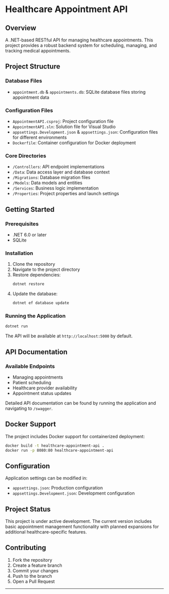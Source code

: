 # Healthcare Appointment API

## Overview

A .NET-based RESTful API for managing healthcare appointments. This project provides a robust backend system for scheduling, managing, and tracking medical appointments.

## Project Structure

### Database Files
* `appointment.db` & `appointments.db`: SQLite database files storing appointment data

### Configuration Files
* `AppointmentAPI.csproj`: Project configuration file
* `AppointmentAPI.sln`: Solution file for Visual Studio
* `appsettings.Development.json` & `appsettings.json`: Configuration files for different environments
* `Dockerfile`: Container configuration for Docker deployment

### Core Directories
* `/Controllers`: API endpoint implementations
* `/Data`: Data access layer and database context
* `/Migrations`: Database migration files
* `/Models`: Data models and entities
* `/Services`: Business logic implementation
* `/Properties`: Project properties and launch settings

## Getting Started

### Prerequisites
* .NET 6.0 or later
* SQLite

### Installation

1. Clone the repository
2. Navigate to the project directory
3. Restore dependencies:
   ```bash
   dotnet restore
   ```
4. Update the database:
   ```bash
   dotnet ef database update
   ```

### Running the Application
```bash
dotnet run
```

The API will be available at `http://localhost:5000` by default.

## API Documentation

### Available Endpoints
* Managing appointments
* Patient scheduling
* Healthcare provider availability
* Appointment status updates

Detailed API documentation can be found by running the application and navigating to `/swagger`.

## Docker Support

The project includes Docker support for containerized deployment:

```bash
docker build -t healthcare-appointment-api .
docker run -p 8080:80 healthcare-appointment-api
```

## Configuration

Application settings can be modified in:
* `appsettings.json`: Production configuration
* `appsettings.Development.json`: Development configuration

## Project Status

This project is under active development. The current version includes basic appointment management functionality with planned expansions for additional healthcare-specific features.

## Contributing

1. Fork the repository
2. Create a feature branch
3. Commit your changes
4. Push to the branch
5. Open a Pull Request

---

